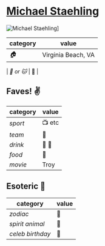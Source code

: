 # [Michael Staehling](https://github.com/MStaehling)

![Michael Staehling](https://avatars2.githubusercontent.com/u/7108911?v=3&s=460)]

| category | value |
|-----------|-------|
| _:house:_ | Virginia Beach, VA |

| _:dog: or :cat:_ | :dog: |

## Faves! :v:

| category | value |
|----------|--------|
| _sport_  | :tv: etc |
| _team_   | :poop: |
| _drink_  | :beer: :wine_glass: |
| _food_   | :poop: |
| _movie_  | Troy |

## Esoteric :crystal_ball:

| category | value |
|----------|-------|
| _zodiac_ | :poop: |
| _spirit animal_ | :poop: |
| _celeb birthday_ | :poop: |
